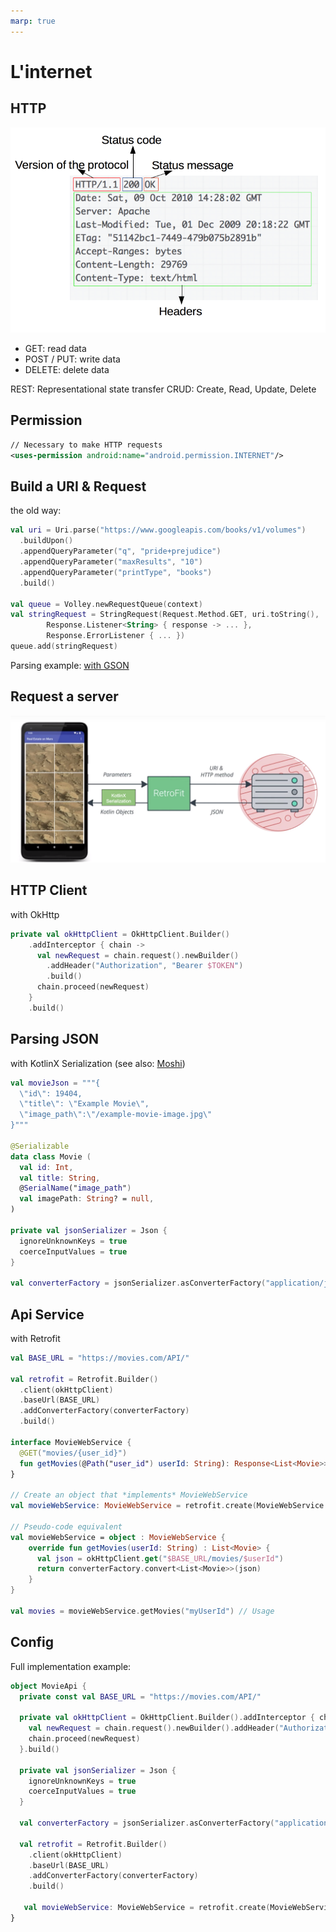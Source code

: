 ```yaml
---
marp: true
---
```

<!-- headingDivider: 2 -->

# L'internet

## HTTP

![bg right 90%](../assets/http.png)

- GET: read data
- POST / PUT: write data
- DELETE: delete data

REST: Representational state transfer
CRUD: Create, Read, Update, Delete

## Permission

```xml
// Necessary to make HTTP requests
<uses-permission android:name="android.permission.INTERNET"/>
```

## Build a URI & Request

the old way:

```kotlin
val uri = Uri.parse("https://www.googleapis.com/books/v1/volumes")
  .buildUpon()
  .appendQueryParameter("q", "pride+prejudice")
  .appendQueryParameter("maxResults", "10")
  .appendQueryParameter("printType", "books")
  .build()

val queue = Volley.newRequestQueue(context)
val stringRequest = StringRequest(Request.Method.GET, uri.toString(),
        Response.Listener<String> { response -> ... },
        Response.ErrorListener { ... })
queue.add(stringRequest)
```

Parsing example: [with GSON](https://developer.android.com/training/volley/request-custom#example:-gsonrequest)

## Request a server

![rest](../assets/request.png)

## HTTP Client

with OkHttp

```kotlin
private val okHttpClient = OkHttpClient.Builder()
    .addInterceptor { chain ->
      val newRequest = chain.request().newBuilder()
        .addHeader("Authorization", "Bearer $TOKEN")
        .build()
      chain.proceed(newRequest)
    }
    .build()
```

## Parsing JSON

with KotlinX Serialization (see also: [Moshi](https://github.com/square/moshi))

```kotlin
val movieJson = """{
  \"id\": 19404,
  \"title\": \"Example Movie\",
  \"image_path\":\"/example-movie-image.jpg\"
}"""

@Serializable
data class Movie (
  val id: Int,
  val title: String,
  @SerialName("image_path")  
  val imagePath: String? = null,
)

private val jsonSerializer = Json {
  ignoreUnknownKeys = true
  coerceInputValues = true
}

val converterFactory = jsonSerializer.asConverterFactory("application/json".toMediaType())
```

## Api Service

with Retrofit

```kotlin
val BASE_URL = "https://movies.com/API/"

val retrofit = Retrofit.Builder()
  .client(okHttpClient)
  .baseUrl(BASE_URL)
  .addConverterFactory(converterFactory)
  .build()

interface MovieWebService {
  @GET("movies/{user_id}")
  fun getMovies(@Path("user_id") userId: String): Response<List<Movie>>
}

// Create an object that *implements* MovieWebService
val movieWebService: MovieWebService = retrofit.create(MovieWebService::class.java)

// Pseudo-code equivalent
val movieWebService = object : MovieWebService {
    override fun getMovies(userId: String) : List<Movie> {
      val json = okHttpClient.get("$BASE_URL/movies/$userId")
      return converterFactory.convert<List<Movie>>(json)
    }
}

val movies = movieWebService.getMovies("myUserId") // Usage
```

## Config

Full implementation example:

```kotlin
object MovieApi {
  private const val BASE_URL = "https://movies.com/API/"

  private val okHttpClient = OkHttpClient.Builder().addInterceptor { chain ->
    val newRequest = chain.request().newBuilder().addHeader("Authorization", "Bearer $TOKEN").build()
    chain.proceed(newRequest)
  }.build()

  private val jsonSerializer = Json {
    ignoreUnknownKeys = true
    coerceInputValues = true
  }

  val converterFactory = jsonSerializer.asConverterFactory("application/json".toMediaType())

  val retrofit = Retrofit.Builder()
    .client(okHttpClient)
    .baseUrl(BASE_URL)
    .addConverterFactory(converterFactory)
    .build()

   val movieWebService: MovieWebService = retrofit.create(MovieWebService::class.java)
}
```
